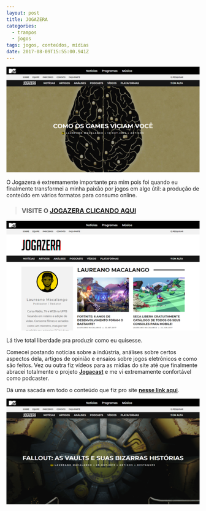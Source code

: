 ```yaml
---
layout: post
title: JOGAZERA
categories:
  - trampos
  - jogos
tags: jogos, conteúdos, mídias
date: 2017-08-09T15:55:00.941Z
---
```

![](/images/uploads/chrome_yosbprsclb.png)

O Jogazera é extremamente importante pra mim pois foi quando eu finalmente transformei a minha paixão por jogos em algo útil: a produção de conteúdo em vários formatos para consumo online.

> ### VISITE O [JOGAZERA CLICANDO AQUI](http://jogazera.com.br/)

![](/images/uploads/chrome_rrrrrjzt1h.png)

Lá tive total liberdade pra produzir como eu quisesse.

Comecei postando notícias sobre a indústria, análises sobre certos aspectos dela, artigos de opinião e ensaios sobre jogos eletrônicos e como são feitos. Vez ou outra fiz vídeos para as mídias do site até que finalmente abracei totalmente o projeto **[Jogacast](https://macalango.com/jogacast-becfc61ef78e)** e me vi extremamente confortável como podcaster.

Dá uma sacada em todo o conteúdo que fiz pro site **[nesse link aqui](http://jogazera.com.br/author/sophos/)**.

![](/images/uploads/chrome_hw88lkb410.png)